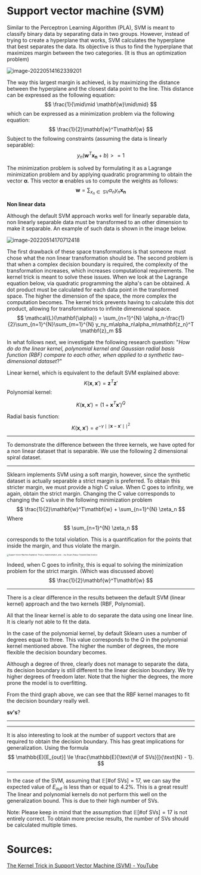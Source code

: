 # Support vector machine (SVM)

Similar to the Perceptron Learning Algorithm (PLA), SVM is meant to classify binary data by separating data in two groups. However, instead of trying to create a hyperplane that works, SVM calculates the hyperplane that best separates the data. Its objective is thus to find the hyperplane that maximizes margin between the two categories. (It is thus an optimization problem)

![image-20220514162339201](C:\GitHub\SFML\image-20220514162339201.png)

The way this largest margin is achieved, is by maximizing the distance between the hyperplane and the closest data point to the line. This distance can be expressed as the following equation:
$$
\frac{1}{\mid\mid \mathbf{w}\mid\mid}
$$
which can be expressed as a minimization problem via the following equation:
$$
\frac{1}{2}\mathbf{w}^T\mathbf{w}
$$
Subject to the following constraints (assuming the data is linearly separable):
$$
y_n(\mathbf{w}^T\mathbf{x_n} + b) >= 1
$$


The minimization problem is solved by formulating it as a Lagrange minimization problem and by applying quadratic programming to obtain the vector $\mathbf{\alpha}$. This vector $\mathbf{\alpha}$ enables us to compute the weights as follows:
$$
\mathbf{w}= \sum_{x_n \in \text{ SV}}{\alpha_n y_n \mathbf{x_n}}
$$


**Non linear data**

Although the default SVM approach works well for linearly separable data, non linearly separable data must be transformed to an other dimension to make it separable. An example of such data is shown in the image below.

![image-20220514170712418](C:\GitHub\SFML\image-20220514170712418.png)

The first drawback of these space transformations is that someone must chose what the non linear transformation should be. The second problem is that when a complex decision boundary is required, the complexity of the transformation increases, which increases computational requirements. The kernel trick is meant to solve these issues. When we look at the Lagrange equation below, via quadratic programming the alpha's can be obtained. A dot product must be calculated for each data point in the transformed space. The higher the dimension of the space, the more complex the computation becomes. The kernel trick prevents having to calculate this dot product, allowing for transformations to infinite dimensional space.
$$
\mathcal{L}(\mathbf{\alpha}) = \sum_{n=1}^{N} \alpha_n-\frac{1}{2}\sum_{n=1}^{N}\sum_{m=1}^{N} y_ny_m\alpha_n\alpha_m\mathbf{z_n}^T \mathbf{z}_m
$$



In what follows next, we investigate the following research question: "*How do do the linear kernel, polynomial kernel and Gaussian radial basis function (RBF) compare to each other, when applied to a synthetic two-dimensional dataset*?"




Linear kernel, which is equivalent to the default SVM explained above:
$$
K(\mathbf{x}, \mathbf{x}') = \mathbf{z}^T \mathbf{z}'
$$
Polynomial kernel:


$$
K(\mathbf{x}, \mathbf{x}')=(1 + \mathbf{x}^T\mathbf{x}')^Q
$$

Radial basis function:
$$
K(\mathbf{x}, \mathbf{x}') = e^{-\gamma \mid\mid \mathbf{x}-\mathbf{x}' \mid\mid^2}
$$


----------------------------



To demonstrate the difference between the three kernels, we have opted for a non linear dataset that is separable. We use the following 2 dimensional spiral dataset.



-----

Sklearn implements SVM using a soft margin, however, since the synthetic dataset is actually separable a strict margin is preferred. To obtain this stricter margin, we must provide a high C value. When C goes to infinity, we again, obtain the strict margin. Changing the C value corresponds to changing the C value in the following minimization problem
$$
\frac{1}{2}\mathbf{w}^T\mathbf{w} + \sum_{n=1}^{N} \zeta_n
$$
Where 
$$
\sum_{n=1}^{N} \zeta_n
$$


corresponds to the total violation. This is a quantification for the points that inside the margin, and thus violate the margin.

<img src="https://miro.medium.com/max/916/1*UylttRyv51Pz0ADkNt4goA.png" alt="Support Vector Machine Explained. Theory, Implementation, and… | by Zixuan  Zhang | Towards Data Science" style="zoom:33%;" />



Indeed, when C goes to infinity, this is equal to solving the minimization problem for the strict margin. (Which was discussed above)
$$
\frac{1}{2}\mathbf{w}^T\mathbf{w}
$$


----



There is a clear difference in the results between the default SVM (linear kernel) approach and the two kernels (RBF, Polynomial). 

All that the linear kernel is able to do separate the data using one linear line. It is clearly not able to fit the data.

In the case of the polynomial kernel, by default Sklearn uses a number of degrees equal to three. This value corresponds to the $Q$ in the polynomial kernel mentioned above. The higher the number of degrees, the more flexible the decision boundary becomes. 

Although a degree of three, clearly does not manage to separate the data, its decision boundary is still different to the linear decision boundary. We try higher degrees of freedom later. Note that the higher the degrees, the more prone the model is to overfitting.

From the third graph above, we can see that the RBF kernel manages to fit the decision boundary really well.

**sv's**?

---






---

It is also interesting to look at the number of support vectors that are required to obtain the decision boundary. This has great implications for generalization. Using the formula
$$
\mathbb{E}[E_{out}] \le \frac{\mathbb{E}[\text{\# of SVs}]}{\text{N} - 1}.
$$

---

In the case of the SVM, assuming that  $\mathbb{E}[\text{\# of SVs}] = 17$, we can say the expected value of $E_{out}$ is less than or equal to 4.2%. This is a great result! The linear and polynomial kernels do not perform this well on the generalization bound. This is due to their high number of SVs.

Note: Please keep in mind that the assumption that $\mathbb{E}[\text{\# of SVs}] = 17$ is not entirely correct. To obtain more precise results, the number of SVs should be calculated multiple times.







# Sources:

[The Kernel Trick in Support Vector Machine (SVM) - YouTube](https://www.youtube.com/watch?v=Q7vT0--5VII)